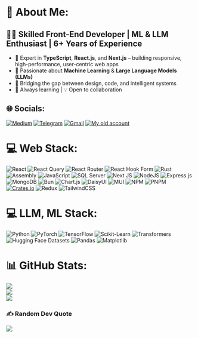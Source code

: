 # 💫 About Me:
## 👨‍💻 Skilled Front-End Developer | ML & LLM Enthusiast | 6+ Years of Experience

- 🚀 Expert in **TypeScript**, **React.js**, and **Next.js** – building responsive, high-performance, user-centric web apps  
- 🧠 Passionate about **Machine Learning** & **Large Language Models (LLMs)**  
- 🎯 Bridging the gap between design, code, and intelligent systems  
- 🌱 Always learning | 💡 Open to collaboration


## 🌐 Socials:
[![Medium](https://img.shields.io/badge/Medium-12100E?logo=medium&logoColor=white)](https://medium.com/@mrablfz05) [![Telegram](https://img.shields.io/badge/Telegram-0088cc?logo=telegram&logoColor=white)](https://t.me/mrablfz) [![Gmail](https://img.shields.io/badge/Gmail-D14836?logo=gmail&logoColor=white)](mailto:abolfaz88888888@gmail.com) [![My old account](https://img.shields.io/badge/GitHub-181717?logo=github&logoColor=white)](https://github.com/Abolfazl181920)



# 💻 Web Stack:

![React](https://img.shields.io/badge/react-%2320232a.svg?style=for-the-badge&logo=react&logoColor=%2361DAFB)
![React Query](https://img.shields.io/badge/-React%20Query-FF4154?style=for-the-badge&logo=react%20query&logoColor=white)
![React Router](https://img.shields.io/badge/React_Router-CA4245?style=for-the-badge&logo=react-router&logoColor=white)
![React Hook Form](https://img.shields.io/badge/React%20Hook%20Form-%23EC5990.svg?style=for-the-badge&logo=reacthookform&logoColor=white)
![Rust](https://img.shields.io/badge/-Rust-000000?style=for-the-badge&logo=rust&logoColor=white)
![Assembly](https://img.shields.io/badge/-Assembly-6E4C13?style=for-the-badge&logo=assembly&logoColor=white)
![JavaScript](https://img.shields.io/badge/-JavaScript-F7DF1E?style=for-the-badge&logo=javascript&logoColor=white)
![SQL Server](https://img.shields.io/badge/-SQL%20Server-CC2927?style=for-the-badge&logo=microsoftsqlserver&logoColor=white)
![Next JS](https://img.shields.io/badge/Next-black?style=for-the-badge&logo=next.js&logoColor=white)
![NodeJS](https://img.shields.io/badge/node.js-6DA55F?style=for-the-badge&logo=node.js&logoColor=white)
![Express.js](https://img.shields.io/badge/express.js-%23404d59.svg?style=for-the-badge&logo=express&logoColor=%2361DAFB)
![MongoDB](https://img.shields.io/badge/MongoDB-%234ea94b.svg?style=for-the-badge&logo=mongodb&logoColor=white)
![Bun](https://img.shields.io/badge/Bun-%23000000.svg?style=for-the-badge&logo=bun&logoColor=white)
![Chart.js](https://img.shields.io/badge/chart.js-F5788D.svg?style=for-the-badge&logo=chart.js&logoColor=white)
![DaisyUI](https://img.shields.io/badge/daisyui-5A0EF8?style=for-the-badge&logo=daisyui&logoColor=white)
![MUI](https://img.shields.io/badge/MUI-%230081CB.svg?style=for-the-badge&logo=mui&logoColor=white)
![NPM](https://img.shields.io/badge/NPM-%23CB3837.svg?style=for-the-badge&logo=npm&logoColor=white)
![PNPM](https://img.shields.io/badge/pnpm-%234a4a4a.svg?style=for-the-badge&logo=pnpm&logoColor=f69220)
[![Crates.io](https://img.shields.io/badge/crates.io-%234a4a4a.svg?style=for-the-badge&logo=rust&logoColor=orange)](https://crates.io/crates/your-crate-name)
![Redux](https://img.shields.io/badge/redux-%23593d88.svg?style=for-the-badge&logo=redux&logoColor=white)
![TailwindCSS](https://img.shields.io/badge/tailwindcss-%2338B2AC.svg?style=for-the-badge&logo=tailwind-css&logoColor=white)

# 💻 LLM, ML Stack:

![Python](https://img.shields.io/badge/Python-3670A0?style=for-the-badge&logo=python&logoColor=ffdd54)
![PyTorch](https://img.shields.io/badge/PyTorch-EE4C2C?style=for-the-badge&logo=pytorch&logoColor=white)
![TensorFlow](https://img.shields.io/badge/TensorFlow-FF6F00?style=for-the-badge&logo=TensorFlow&logoColor=white)
![Scikit-Learn](https://img.shields.io/badge/scikit--learn-F7931E?style=for-the-badge&logo=scikit-learn&logoColor=white)
![Transformers](https://img.shields.io/badge/🤗%20Transformers-FF69B4?style=for-the-badge&logo=huggingface&logoColor=white)
![Hugging Face Datasets](https://img.shields.io/badge/HF%20Datasets-yellow?style=for-the-badge&logo=huggingface&logoColor=black)
![Pandas](https://img.shields.io/badge/pandas-150458?style=for-the-badge&logo=pandas&logoColor=white)
![Matplotlib](https://img.shields.io/badge/matplotlib-11557c?style=for-the-badge&logo=matplotlib&logoColor=white)

# 📊 GitHub Stats:
![](https://github-readme-stats.vercel.app/api?username=mrablfz05&theme=dark&hide_border=false&include_all_commits=true&count_private=true)<br/>
![](https://github-readme-streak-stats.herokuapp.com/?user=mrablfz05&theme=dark&hide_border=false)<br/>
![](https://github-readme-stats.vercel.app/api/top-langs/?username=mrablfz05&theme=dark&hide_border=false&include_all_commits=true&count_private=true&layout=compact)

### ✍️ Random Dev Quote
![](https://quotes-github-readme.vercel.app/api?type=horizontal&theme=radical)

<!-- Proudly created with GPRM ( https://gprm.itsvg.in ) -->
